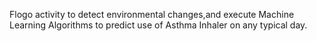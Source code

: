 Flogo activity to detect environmental changes,and execute Machine Learning Algorithms to predict use of Asthma Inhaler on any typical day.

